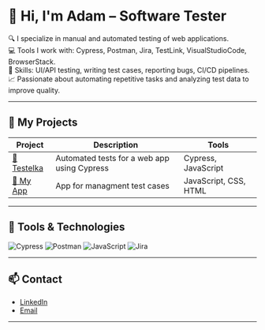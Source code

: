 # 👋 Hi, I'm Adam – Software Tester

🔍 I specialize in manual and automated testing of web applications.  
💻 Tools I work with: Cypress, Postman, Jira, TestLink, VisualStudioCode, BrowserStack.        
📜 Skills: UI/API testing, writing test cases, reporting bugs, CI/CD pipelines.                     
📈 Passionate about automating repetitive tasks and analyzing test data to improve quality.        

---

## 🚀 My Projects

| Project | Description | Tools |
|---------|-------------|-------|
| [🔗 Testelka](https://github.com/adamkgt/test_auto) | Automated tests for a web app using Cypress | Cypress, JavaScript   |
| [🔗 My App](https://adamkgt.github.io/QAApp/)       | App for managment test cases                | JavaScript, CSS, HTML |


---

## 🧰 Tools & Technologies

![Cypress](https://img.shields.io/badge/-Cypress-17202C?style=for-the-badge&logo=cypress&logoColor=white)
![Postman](https://img.shields.io/badge/-Postman-FF6C37?style=for-the-badge&logo=postman&logoColor=white)
![JavaScript](https://img.shields.io/badge/-JavaScript-F7DF1E?style=for-the-badge&logo=javascript&logoColor=black)
![Jira](https://img.shields.io/badge/-Jira-0052CC?style=for-the-badge&logo=jira&logoColor=white)

---

## 📫 Contact

- [LinkedIn](https://www.linkedin.com/in/adam-kogut/)
- [Email](mailto:adamkgt@gmail.com)

---
